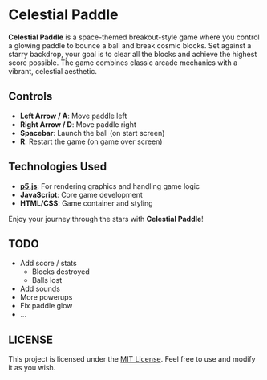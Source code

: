 # Celestial Paddle

**Celestial Paddle** is a space-themed breakout-style game where you control a glowing paddle to bounce a ball and break cosmic blocks. Set against a starry backdrop, your goal is to clear all the blocks and achieve the highest score possible. The game combines classic arcade mechanics with a vibrant, celestial aesthetic.

## Controls

- **Left Arrow / A**: Move paddle left
- **Right Arrow / D**: Move paddle right
- **Spacebar**: Launch the ball (on start screen)
- **R**: Restart the game (on game over screen)

## Technologies Used

- **[p5.js](https://p5js.org/)**: For rendering graphics and handling game logic
- **JavaScript**: Core game development
- **HTML/CSS**: Game container and styling

Enjoy your journey through the stars with **Celestial Paddle**!

## TODO

- Add score / stats
  - Blocks destroyed
  - Balls lost
- Add sounds
- More powerups
- Fix paddle glow
- ...

## LICENSE
This project is licensed under the [MIT License](LICENSE). Feel free to use and modify it as you wish.